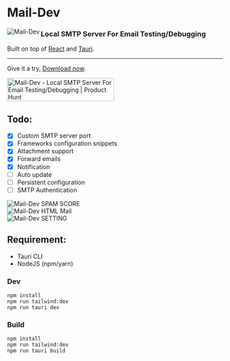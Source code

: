 # Mail-Dev

<img src="https://raw.githubusercontent.com/samirdjelal/mail-dev/main/src-tauri/icons/Square107x107Logo.png" alt="Mail-Dev" align="left"/>

### Local SMTP Server For Email Testing/Debugging

Built on top of [React](https://reactjs.org/) and [Tauri](https://tauri.studio/en).

---

Give it a try, [Download now](https://github.com/samirdjelal/mail-dev/releases).

<a href="https://www.producthunt.com/posts/mail-dev?utm_source=badge-review&utm_medium=badge&utm_souce=badge-mail-dev#discussion-body" target="_blank"><img src="https://api.producthunt.com/widgets/embed-image/v1/review.svg?post_id=304871&theme=dark" alt="Mail-Dev - Local SMTP Server For Email Testing/Debugging | Product Hunt" style="width: 250px; height: 54px;" width="250" height="54" /></a>

## Todo:
- [x] Custom SMTP server port
- [x] Frameworks configuration snippets
- [x] Attachment support
- [x] Forward emails
- [x] Notification
- [ ] Auto update
- [ ] Persistent configuration
- [ ] SMTP Authentication

<img src="https://raw.githubusercontent.com/samirdjelal/mail-dev/main/screenshots/spam-score.png" alt="Mail-Dev SPAM SCORE"/>
<br/>
<img src="https://raw.githubusercontent.com/samirdjelal/mail-dev/main/screenshots/html-mail.png" alt="Mail-Dev HTML Mail"/>
<br/>
<img src="https://raw.githubusercontent.com/samirdjelal/mail-dev/main/screenshots/setting.png" alt="Mail-Dev SETTING"/>

## Requirement:
- Tauri CLI
- NodeJS (npm/yarn)

### Dev
```text
npm install
npm run tailwind:dev
npm run tauri dev
```

### Build
```text
npm install
npm run tailwind:dev
npm run tauri build
```
